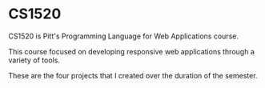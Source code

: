# CS1520
CS1520 is Pitt's Programming Language for Web Applications course. 

This course focused on developing responsive web applications through a variety of tools.

These are the four projects that I created over the duration of the semester.
